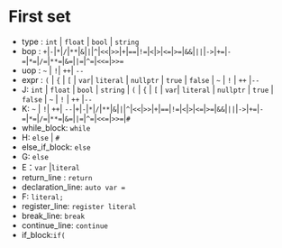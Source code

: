 # First set


- type : `int` | `float` | `bool` | `string`
- bop : `+`|`-`|`*`|`/`|`**`|`&`|`|`|`^`|`<<`|`>>`|`+`|`==`|`!=`|`<`|`>`|`<=`|`>=`|`&&`|`||`|`->`|`+=`|`-=`|`*=`|`/=`|`**=`|`&=`|`|=`|`^=`|`<<=`|`>>=`
- uop : `~` | `!`| `++`| `--`
- expr : `(` | `{` | `[` | `var`| `literal` | `nullptr` | `true` | `false` | `~` | `!` | `++` |`--`
- J:  `int` | `float` | `bool` | `string` | `(` | `{` | `[` | `var`| `literal` | `nullptr` | `true` | `false` | `~` | `!` | `++` |`--`
- K: `~` | `!`| `++`| `--`|`+`|`-`|`*`|`/`|`**`|`&`|`|`|`^`|`<<`|`>>`|`+`|`==`|`!=`|`<`|`>`|`<=`|`>=`|`&&`|`||`|`->`|`+=`|`-=`|`*=`|`/=`|`**=`|`&=`|`|=`|`^=`|`<<=`|`>>=`|`#`
- while_block: `while`
- H: `else` | `#`
- else_if_block: `else` 
- G: `else` 
- E：`var` |`literal`
- return_line : `return`
- declaration_line: `auto var =`
- F: `literal;`
- register_line: `register literal`
- break_line: `break`
- continue_line: `continue`
- if_block:`if(`